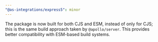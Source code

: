 ```yaml
---
"@as-integrations/express5": minor
---
```


The package is now built for both CJS and ESM, instead of only for CJS; this is the same build approach taken by `@apollo/server`. This provides better compatibility with ESM-based build systems.
